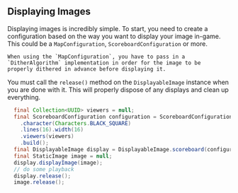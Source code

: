 ## Displaying Images

Displaying images is incredibly simple. To start, you need to create a configuration based on the way you want to
display
your image in-game. This could be a `MapConfiguration`, `ScoreboardConfiguration` or more.

```{note}
When using the `MapConfiguration`, you have to pass in a `DitherAlgorithm` implementation in order for the image to be
properly dithered in advance before displaying it.
```

You must call the `release()` method on the `DisplayableImage` instance when you are done with it. This will properly
dispose of any displays and clean up everything.

```java
  final Collection<UUID> viewers = null;
  final ScoreboardConfiguration configuration = ScoreboardConfiguration.builder()
    .character(Characters.BLACK_SQUARE)
    .lines(16).width(16)
    .viewers(viewers)
    .build();
  final DisplayableImage display = DisplayableImage.scoreboard(configuration);
  final StaticImage image = null;
  display.displayImage(image);
  // do some playback
  display.release();
  image.release();
```